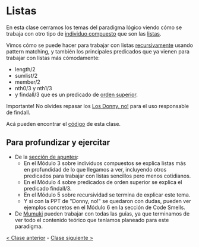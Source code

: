 # Listas

En esta clase cerramos los temas del paradigma lógico viendo cómo se trabaja con otro tipo de [individuo compuesto](http://wiki.uqbar.org/wiki/articles/paradigma-logico---individuos-compuestos.html) que son las [listas](http://wiki.uqbar.org/wiki/articles/paradigma-logico---listas.html).

Vimos cómo se puede hacer para trabajar con listas [recursivamente](http://wiki.uqbar.org/wiki/articles/recursividad-en-logico.html) usando pattern matching, y también los principales predicados que ya vienen para trabajar con listas más cómodamente:
- length/2
- sumlist/2
- member/2
- nth0/3 y nth1/3
- y findall/3 que es un predicado de [orden superior](http://wiki.uqbar.org/wiki/articles/orden-superior.html).

Importante! No olvides repasar los [Los Donny, no!](https://docs.google.com/presentation/d/e/2PACX-1vSKFGF0920302VpDPVrnRKez_O_wjgDg4_cssbsH3G4RBt7sTKEfl5KnUVchASdH4tnW9Hx8pGHUpdu/embed?start=false&loop=false&delayms=60000) para el uso responsable de findall.

Acá pueden encontrar el [código](https://github.com/pdep-mit/ejemplos-de-clase-prolog/blob/master/clase5.pl) de esta clase.

## Para profundizar y ejercitar

- De la [sección de apuntes](http://www.pdep.com.ar/material/apuntes):
  - En el Módulo 3 sobre individuos compuestos se explica listas más en profundidad de lo que llegamos a ver, incluyendo otros predicados para trabajar con listas sencillos pero menos cotidianos.
  - En el Módulo 4 sobre predicados de orden superior se explica el predicado findall/3.
  - En el Módulo 5 sobre recursividad se termina de explicar este tema.
  - Y si con la PPT de "Donny, no!" se quedaron con dudas, pueden ver ejemplos concretos en el Módulo 6 en la sección de Code Smells.
- De [Mumuki](https://mumuki.io/chapters/8-programacion-logica) pueden trabajar con todas las guías, ya que terminamos de ver todo el contenido teórico que teníamos planeado para este paradigma.

[< Clase anterior](https://github.com/pdep-mit/bitacora-de-clase/blob/master/clase-14.md) - [Clase siguiente >](https://github.com/pdep-mit/bitacora-de-clase/blob/master/clase-16.md)
